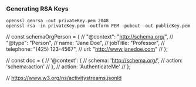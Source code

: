 ### Generating RSA Keys

```
openssl genrsa -out privateKey.pem 2048  
openssl rsa -in privateKey.pem -outform PEM -pubout -out publicKey.pem
```

// const schemaOrgPerson = {
//   "@context": "http://schema.org/",
//   "@type": "Person",
//   name: "Jane Doe",
//   jobTitle: "Professor",
//   telephone: "(425) 123-4567",
//   url: "http://www.janedoe.com"
// };

// const doc = {
//   '@context': {
//     schema: 'http://schema.org/',
//     action: 'schema:action'
//   },
//   action: 'AuthenticateMe'
// };

// https://www.w3.org/ns/activitystreams.jsonld
